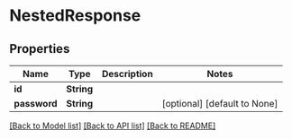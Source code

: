 # NestedResponse

## Properties
Name | Type | Description | Notes
------------ | ------------- | ------------- | -------------
**id** | **String** |  | 
**password** | **String** |  | [optional] [default to None]

[[Back to Model list]](../README.md#documentation-for-models) [[Back to API list]](../README.md#documentation-for-api-endpoints) [[Back to README]](../README.md)


